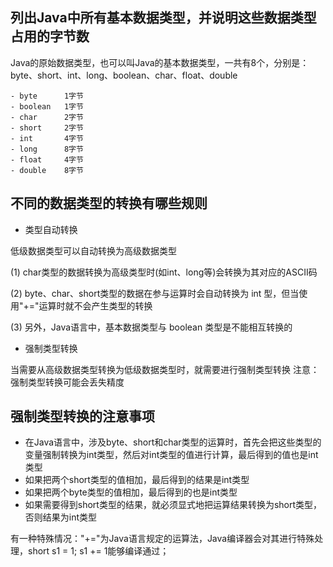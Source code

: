 ## 列出Java中所有基本数据类型，并说明这些数据类型占用的字节数

Java的原始数据类型，也可以叫Java的基本数据类型，一共有8个，分别是：
byte、short、int、long、boolean、char、float、double
	
	- byte      1字节
	- boolean   1字节
	- char      2字节
	- short     2字节
	- int       4字节
	- long      8字节
	- float     4字节
	- double    8字节

## 不同的数据类型的转换有哪些规则
- 类型自动转换

低级数据类型可以自动转换为高级数据类型

(1) char类型的数据转换为高级类型时(如int、long等)会转换为其对应的ASCII码

(2) byte、char、short类型的数据在参与运算时会自动转换为 int 型，但当使用"+="运算时就不会产生类型的转换

(3) 另外，Java语言中，基本数据类型与 boolean 类型是不能相互转换的
	
- 强制类型转换

当需要从高级数据类型转换为低级数据类型时，就需要进行强制类型转换
注意：强制类型转换可能会丢失精度

## 强制类型转换的注意事项
- 在Java语言中，涉及byte、short和char类型的运算时，首先会把这些类型的变量强制转换为int类型，然后对int类型的值进行计算，最后得到的值也是int类型
- 如果把两个short类型的值相加，最后得到的结果是int类型
- 如果把两个byte类型的值相加，最后得到的也是int类型
- 如果需要得到short类型的结果，就必须显式地把运算结果转换为short类型，否则结果为int类型
	
有一种特殊情况："+="为Java语言规定的运算法，Java编译器会对其进行特殊处理，short s1 = 1; s1 += 1能够编译通过；

